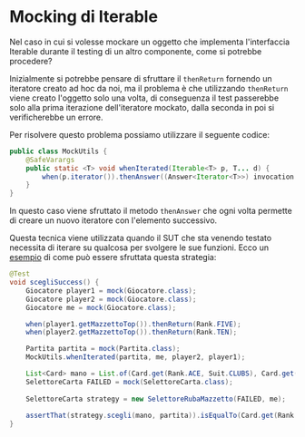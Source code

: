# Mocking di Iterable
Nel caso in cui si volesse mockare un oggetto che implementa l'interfaccia Iterable durante il testing di un altro componente, come si potrebbe procedere?

Inizialmente si potrebbe pensare di sfruttare il `thenReturn` fornendo un iteratore creato ad hoc da noi, ma il problema è che utilizzando `thenReturn` viene creato l'oggetto solo una volta, di conseguenza il test passerebbe solo alla prima iterazione dell'iteratore mockato, dalla seconda in poi si verificherebbe un errore.

Per risolvere questo problema possiamo utilizzare il seguente codice:

```java
public class MockUtils {
    @SafeVarargs
    public static <T> void whenIterated(Iterable<T> p, T... d) {
        when(p.iterator()).thenAnswer((Answer<Iterator<T>>) invocation -> List.of(d).iterator());
    }
}
```

In questo caso viene sfruttato il metodo `thenAnswer` che ogni volta permette di creare un nuovo iteratore con l'elemento successivo.

Questa tecnica viene utilizzata quando il SUT che sta venendo testato necessita di iterare su qualcosa per svolgere le sue funzioni.
Ecco un [esempio](https://youtu.be/qYX2cpT30PA?t=2729) di come può essere sfruttata questa strategia:

```java
@Test
void scegliSuccess() {
    Giocatore player1 = mock(Giocatore.class);
    Giocatore player2 = mock(Giocatore.class);
    Giocatore me = mock(Giocatore.class);

    when(player1.getMazzettoTop()).thenReturn(Rank.FIVE);
    when(player2.getMazzettoTop()).thenReturn(Rank.TEN);

    Partita partita = mock(Partita.class);
    MockUtils.whenIterated(partita, me, player2, player1);

    List<Card> mano = List.of(Card.get(Rank.ACE, Suit.CLUBS), Card.get(Rank.KING, Suit.DIAMONDS), Card.get(Rank.TEN, Suit.HEAR
    SelettoreCarta FAILED = mock(SelettoreCarta.class);
    
    SelettoreCarta strategy = new SelettoreRubaMazzetto(FAILED, me);
    
    assertThat(strategy.scegli(mano, partita)).isEqualTo(Card.get(Rank.TEN, Suit.HEARTS));
}
```